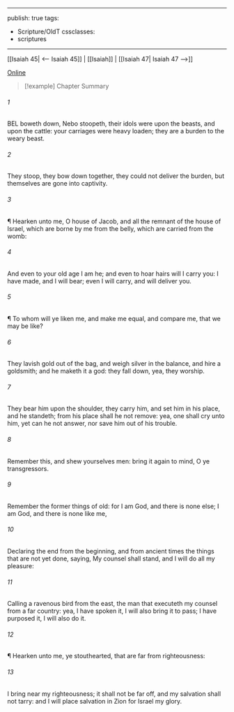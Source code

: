 

---
publish: true
tags:
  - Scripture/OldT
cssclasses:
  - scriptures
---
[[Isaiah 45| <-- Isaiah 45]] | [[Isaiah]] | [[Isaiah 47| Isaiah 47 -->]]

[Online](https://churchofjesuschrist.org/study/scriptures/ot/isa/46?lang=eng)

>[!example] Chapter Summary
>
###### 1
BEL boweth down, Nebo stoopeth, their idols were upon the beasts, and upon the cattle: your carriages were heavy loaden; they are a burden to the weary beast.
###### 2
They stoop, they bow down together, they could not deliver the burden, but themselves are gone into captivity.
###### 3
¶ Hearken unto me, O house of Jacob, and all the remnant of the house of Israel, which are borne by me from the belly, which are carried from the womb:
###### 4
And even to your old age I am he; and even to hoar hairs will I carry you: I have made, and I will bear; even I will carry, and will deliver you.
###### 5
¶ To whom will ye liken me, and make me equal, and compare me, that we may be like?
###### 6
They lavish gold out of the bag, and weigh silver in the balance, and hire a goldsmith; and he maketh it a god: they fall down, yea, they worship.
###### 7
They bear him upon the shoulder, they carry him, and set him in his place, and he standeth; from his place shall he not remove: yea, one shall cry unto him, yet can he not answer, nor save him out of his trouble.
###### 8
Remember this, and shew yourselves men: bring it again to mind, O ye transgressors.
###### 9
Remember the former things of old: for I am God, and there is none else; I am God, and there is none like me,
###### 10
Declaring the end from the beginning, and from ancient times the things that are not yet done, saying, My counsel shall stand, and I will do all my pleasure:
###### 11
Calling a ravenous bird from the east, the man that executeth my counsel from a far country: yea, I have spoken it, I will also bring it to pass; I have purposed it, I will also do it.
###### 12
¶ Hearken unto me, ye stouthearted, that are far from righteousness:
###### 13
I bring near my righteousness; it shall not be far off, and my salvation shall not tarry: and I will place salvation in Zion for Israel my glory.



